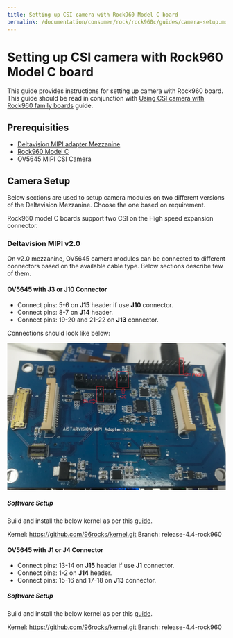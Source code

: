 ```yaml
---
title: Setting up CSI camera with Rock960 Model C board
permalink: /documentation/consumer/rock/rock960c/guides/camera-setup.md.html
---
```


# Setting up CSI camera with Rock960 Model C board

This guide provides instructions for setting up camera with Rock960 board.
This guide should be read in conjunction with [Using CSI camera with Rock960 family boards](../../guides/camera-module.md) guide.

## Prerequisities

- [Deltavision MIPI adapter Mezzanine](https://www.96boards.org/product/mipiadapter/)
- [Rock960 Model C](https://www.96boards.org/product/rock960c/)
- OV5645 MIPI CSI Camera

## Camera Setup

Below sections are used to setup camera modules on two different versions
of the Deltavision Mezzanine. Choose the one based on requirement.

Rock960 model C boards support two CSI on the High speed expansion connector.

### Deltavision MIPI v2.0

On v2.0 mezzanine, OV5645 camera modules can be connected to different
connectors based on the available cable type. Below sections describe few
of them.

#### OV5645 with J3 or J10 Connector

- Connect pins: 5-6 on **J15** header if use **J10** connector.
- Connect pins: 8-7 on **J14** header.
- Connect pins: 19-20 and 21-22 on **J13** connector.

Connections should look like below:

![camera_setup](../../rock960/additional-docs/images/images-guides/ov5645.png)

##### Software Setup

Build and install the below kernel as per this [guide](../../build/linux-kernel.md).

Kernel: https://github.com/96rocks/kernel.git
Branch: release-4.4-rock960

#### OV5645 with J1 or J4 Connector

- Connect pins: 13-14 on **J15** header if use **J1** connector.
- Connect pins: 1-2 on **J14** header.
- Connect pins: 15-16 and 17-18 on **J13** connector.

##### Software Setup

Build and install the below kernel as per this [guide](../../build/linux-kernel.md).

Kernel: https://github.com/96rocks/kernel.git
Branch: release-4.4-rock960